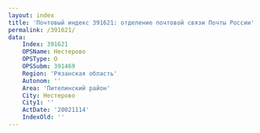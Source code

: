 ```yaml
---
layout: index
title: 'Почтовый индекс 391621: отделение почтовой связи Почты России'
permalink: /391621/
data:
    Index: 391621
    OPSName: Нестерово
    OPSType: О
    OPSSubm: 391469
    Region: 'Рязанская область'
    Autonom: ''
    Area: 'Пителинский район'
    City: Нестерово
    City1: ''
    ActDate: '20021114'
    IndexOld: ''
---
```

